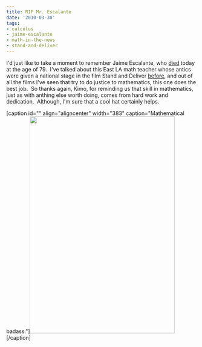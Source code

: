 ```yaml
---
title: RIP Mr. Escalante
date: '2010-03-30'
tags:
- calculus
- jaime-escalante
- math-in-the-news
- stand-and-deliver
---
```


<p>I'd just like to take a moment to remember Jaime Escalante, who <a href="http://www.latimes.com/news/obituaries/la-me-jaime-escalante31-2010mar31,0,7083760.story">died</a> today at the age of 79.  I've talked about this East LA math teacher whose antics were given a national stage in the film Stand and Deliver <a href="http://www.mathgoespop.com/2009/03/math-in-the-movies-stand-and-deliver.html">before</a>, and out of all the films I've seen that try to do justice to mathematics, this one does the best job.  So thanks again, Kimo, for reminding us that skill in mathematics, just as with anthing else worth doing, comes from hard work and dedication.  Although, I'm sure that a cool hat certainly helps.</p>

[caption id="" align="aligncenter" width="383" caption="Mathematical badass."]<img class="alignnone" src="http://das.okstate.edu/EXCEL/Scripts/jaime-escalante_BW.jpg" alt="" width="383" height="573" />[/caption]

